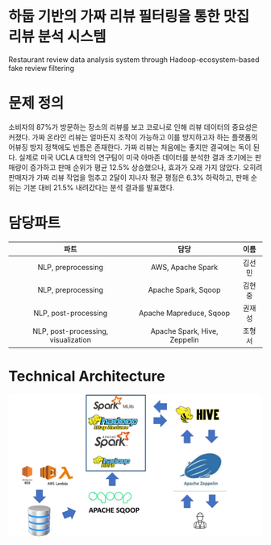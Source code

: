 # 하둡 기반의 가짜 리뷰 필터링을 통한 맛집 리뷰 분석 시스템
Restaurant review data analysis system through Hadoop-ecosystem-based fake review filtering

# 문제 정의
소비자의 87%가 방문하는 장소의 리뷰를 보고 코로나로 인해 리뷰 데이터의 중요성은 커졌다.
가짜 온라인 리뷰는 얼마든지 조작이 가능하고 이를 방지하고자 하는 플랫폼의 어뷰징 방지 정책에도 빈틈은 존재한다. 가짜 리뷰는 처음에는 좋지만 결국에는 독이 된다. 실제로 미국 UCLA 대학의 연구팀이 미국 아마존 데이터를 분석한 결과 초기에는 판매량이 증가하고 판매 순위가 평균 12.5% 상승했으나, 효과가 오래 가지 않았다. 오히려 판매자가 가짜 리뷰 작업을 멈추고 2달이 지나자 평균 평점은 6.3% 하락하고, 판매 순위는 기본 대비 21.5% 내려갔다는 분석 결과를 발표했다.

# 담당파트
|파트|담당|이름|
|:---:|:---:|:---:|
|NLP, preprocessing|AWS, Apache Spark|김선민|
|NLP, preprocessing|Apache Spark, Sqoop|김현중|
|NLP, post-processing|Apache Mapreduce, Sqoop|권재성|
|NLP, post-processing, visualization|Apache Spark, Hive, Zeppelin|조형서|

# Technical Architecture
![image](https://github.com/BDP-HYVA/.github/blob/main/profile/img/Technical_Architecture.png)
